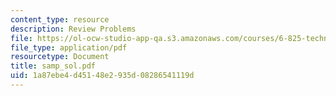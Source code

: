 ```yaml
---
content_type: resource
description: Review Problems
file: https://ol-ocw-studio-app-qa.s3.amazonaws.com/courses/6-825-techniques-in-artificial-intelligence-sma-5504-fall-2002/1a87ebe4d45148e2935d08286541119d_samp_sol.pdf
file_type: application/pdf
resourcetype: Document
title: samp_sol.pdf
uid: 1a87ebe4-d451-48e2-935d-08286541119d
---
```

